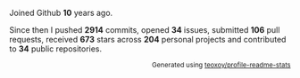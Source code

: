 Joined Github **10** years ago.

Since then I pushed **2914** commits, opened **34** issues, submitted **106** pull requests, received **673** stars across **204** personal projects and contributed to **34** public repositories.

<p align="right"><sub>Generated using <a href="https://github.com/marketplace/actions/profile-readme-stats">teoxoy/profile-readme-stats</a></sub></p>
